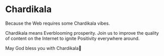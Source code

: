 # Chardikala
Because the Web requires some Chardikala vibes.

Chardikala means Everblooming prosperity.
Join us to improve the quality of content on the Internet to ignite Positivity everywhere around.

May God bless you with Chardikala🙏
